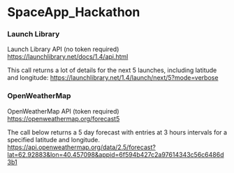 # SpaceApp_Hackathon

### Launch Library
Launch Library API (no token required) https://launchlibrary.net/docs/1.4/api.html

This call returns a lot of details for the next 5 launches, including latitude and longitude:
https://launchlibrary.net/1.4/launch/next/5?mode=verbose

### OpenWeatherMap 
OpenWeatherMap API (token required) https://openweathermap.org/forecast5

The call below returns a 5 day forecast with entries at 3 hours intervals for a specified latitude and longitude.
https://api.openweathermap.org/data/2.5/forecast?lat=62.92883&lon=40.457098&appid=6f594b427c2a97614343c56c6486d3b1
